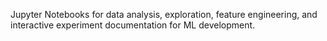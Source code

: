 Jupyter Notebooks for data analysis, exploration, feature engineering, and interactive experiment documentation for ML development.
